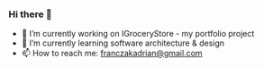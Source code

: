 ### Hi there 👋

- 🔭 I’m currently working on IGroceryStore - my portfolio project
- 🌱 I’m currently learning software architecture & design  
- 📫 How to reach me: franczakadrian@gmail.com
